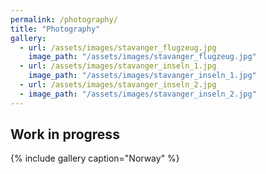 ```yaml
---
permalink: /photography/
title: "Photography"
gallery:
  - url: /assets/images/stavanger_flugzeug.jpg
    image_path: "/assets/images/stavanger_flugzeug.jpg"
  - url: /assets/images/stavanger_inseln_1.jpg
    image_path: "/assets/images/stavanger_inseln_1.jpg"
  - url: /assets/images/stavanger_inseln_2.jpg
  - image_path: "/assets/images/stavanger_inseln_2.jpg"
---
```


## Work in progress

{% include gallery caption="Norway" %}

<!-- How to make a photo grid?-->
<!-- gallery : https://mmistakes.github.io/minimal-mistakes/docs/helpers/ -->

